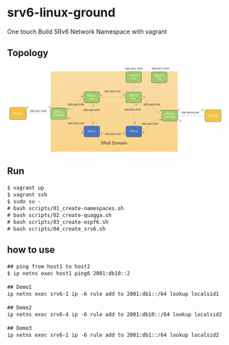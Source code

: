 # srv6-linux-ground
One touch Build SRv6 Network Namespace with vagrant

## Topology
![](./srv6-netns.png)

## Run 
```
$ vagrant up
$ vagrant ssh
$ sudo su -
# bash scripts/01_create-namespaces.sh
# bash scripts/02_create-quagga.sh
# bash scripts/03_create-ospf6.sh
# bash scripts/04_create_srv6.sh
```

## how to use
```
## ping from host1 to host2
$ ip netns exec host1 ping6 2001:db10::2

## Demo1
ip netns exec srv6-1 ip -6 rule add to 2001:db1::/64 lookup localsid1

## Demo2
ip netns exec srv6-4 ip -6 rule add to 2001:db10::/64 lookup localsid2

## Demo3
ip netns exec srv6-1 ip -6 rule add to 2001:db1::/64 lookup localsid2
```
